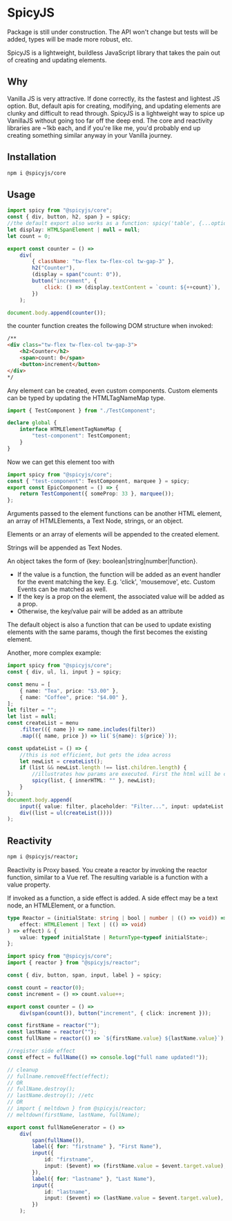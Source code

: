 # SpicyJS

Package is still under construction. The API won't change but tests will be added, types will be made more robust, etc.

SpicyJS is a lightweight, buildless JavaScript library that takes the pain out of creating and updating elements.

## Why

Vanilla JS is very attractive. If done correctly, its the fastest and lightest JS option. But, default apis for creating, modifying, and updating elements are clunky and difficult to read through. SpicyJS is a lightweight way to spice up VanillaJS without going too far off the deep end. The core and reactivity libraries are ~1kb each, and if you're like me, you'd probably end up creating something similar anyway in your Vanilla journey.

## Installation

```bash
npm i @spicyjs/core
```

## Usage

```js
import spicy from "@spicyjs/core";
const { div, button, h2, span } = spicy;
//the default export also works as a function: spicy('table', {...options}, 'textContent'), etc
let display: HTMLSpanElement | null = null;
let count = 0;

export const counter = () =>
	div(
		{ className: "tw-flex tw-flex-col tw-gap-3" },
		h2("Counter"),
		(display = span("count: 0")),
		button("increment", {
			click: () => (display.textContent = `count: ${++count}`),
		})
	);

document.body.append(counter());
```

the counter function creates the following DOM structure when invoked:

```html
/**
<div class="tw-flex tw-flex-col tw-gap-3">
	<h2>Counter</h2>
	<span>count: 0</span>
	<button>increment</button>
</div>
*/
```

Any element can be created, even custom components. Custom elements can be typed by updating the HTMLTagNameMap type.

```ts
import { TestComponent } from "./TestComponent";

declare global {
	interface HTMLElementTagNameMap {
		"test-component": TestComponent;
	}
}
```

Now we can get this element too with

```ts
import spicy from "@spicyjs/core";
const { "test-component": TestComponent, marquee } = spicy;
export const EpicComponent = () => {
	return TestComponent({ someProp: 33 }, marquee());
};
```

Arguments passed to the element functions can be another HTML element, an array of HTMLElements, a Text Node, strings, or an object.

Elements or an array of elements will be appended to the created element.

Strings will be appended as Text Nodes.

An object takes the form of {key: boolean|string|number|function}.

- If the value is a function, the function will be added as an event handler for the event matching the key. E.g. 'click', 'mousemove', etc. Custom Events can be matched as well.
- If the key is a prop on the element, the associated value will be added as a prop.
- Otherwise, the key/value pair will be added as an attribute

The default object is also a function that can be used to update existing elements with the same params, though the first becomes the existing element.

Another, more complex example:

```ts
import spicy from "@spicyjs/core";
const { div, ul, li, input } = spicy;

const menu = [
	{ name: "Tea", price: "$3.00" },
	{ name: "Coffee", price: "$4.00" },
];
let filter = "";
let list = null;
const createList = menu
	.filter(({ name }) => name.includes(filter))
	.map(({ name, price }) => li(`${name}: ${price}`));

const updateList = () => {
	//this is not efficient, but gets the idea across
	let newList = createList();
	if (list && newList.length !== list.children.length) {
		//illustrates how params are executed. First the html will be cleared, then the list appended
		spicy(list, { innerHTML: "" }, newList);
	}
};
document.body.append(
	input({ value: filter, placeholder: "Filter...", input: updateList }),
	div((list = ul(createList())))
);
```

## Reactivity

```bash
npm i @spicyjs/reactor;
```

Reactivity is Proxy based. You create a reactor by invoking the reactor function, similar to a Vue ref. The resulting variable is a function with a value property.

If invoked as a function, a side effect is added. A side effect may be a text node, an HTMLElement, or a function.

```ts
type Reactor = (initialState: string | bool | number | (() => void)) => ((
	effect: HTMLElement | Text | (() => void)
) => effect) & {
	value: typeof initialState | ReturnType<typeof initialState>;
};
```

```ts
import spicy from "@spicyjs/core";
import { reactor } from "@spicyjs/reactor";

const { div, button, span, input, label } = spicy;

const count = reactor(0);
const increment = () => count.value++;

export const counter = () =>
	div(span(count()), button("increment", { click: increment }));

const firstName = reactor("");
const lastName = reactor("");
const fullName = reactor(() => `${firstName.value} ${lastName.value}`);

//register side effect
const effect = fullName(() => console.log("full name updated!"));

// cleanup
// fullname.removeEffect(effect);
// OR
// fullName.destroy();
// lastName.destroy(); //etc
// OR
// import { meltdown } from @spicyjs/reactor;
// meltdown(firstName, lastName, fullName);

export const fullNameGenerator = () =>
	div(
		span(fullName()),
		label({ for: "firstname" }, "First Name"),
		input({
			id: "firstname",
			input: ($event) => (firstName.value = $event.target.value),
		}),
		label({ for: "lastname" }, "Last Name"),
		input({
			id: "lastname",
			input: ($event) => (lastName.value = $event.target.value),
		})
	);
```
